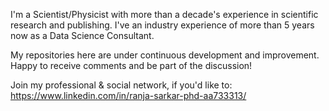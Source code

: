 I'm a Scientist/Physicist with more than a decade's experience in scientific research and publishing.
I've an industry experience of more than 5 years now as a Data Science Consultant.

My repositories here are under continuous development and improvement. Happy to receive comments and be part of the discussion!

Join my professional & social network, if you'd like to:
https://www.linkedin.com/in/ranja-sarkar-phd-aa733313/


